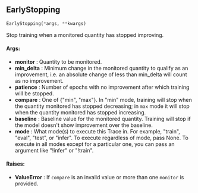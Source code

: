 ## EarlyStopping
```python
EarlyStopping(*args, **kwargs)
```
Stop training when a monitored quantity has stopped improving.


#### Args:

* **monitor** :  Quantity to be monitored.
* **min_delta** :  Minimum change in the monitored quantity to qualify as an improvement, i.e. an        absolute change of less than min_delta will count as no improvement.
* **patience** :  Number of epochs with no improvement after which training will be stopped.
* **compare** :  One of {"min", "max"}. In "min" mode, training will stop when the quantity monitored        has stopped decreasing; in `max` mode it will stop when the quantity monitored has stopped increasing.
* **baseline** :  Baseline value for the monitored quantity. Training will stop if the model doesn't        show improvement over the baseline.
* **mode** :  What mode(s) to execute this Trace in. For example, "train", "eval", "test", or "infer". To execute        regardless of mode, pass None. To execute in all modes except for a particular one, you can pass an argument        like "!infer" or "!train".

#### Raises:

* **ValueError** :  If `compare` is an invalid value or more than one `monitor` is provided.